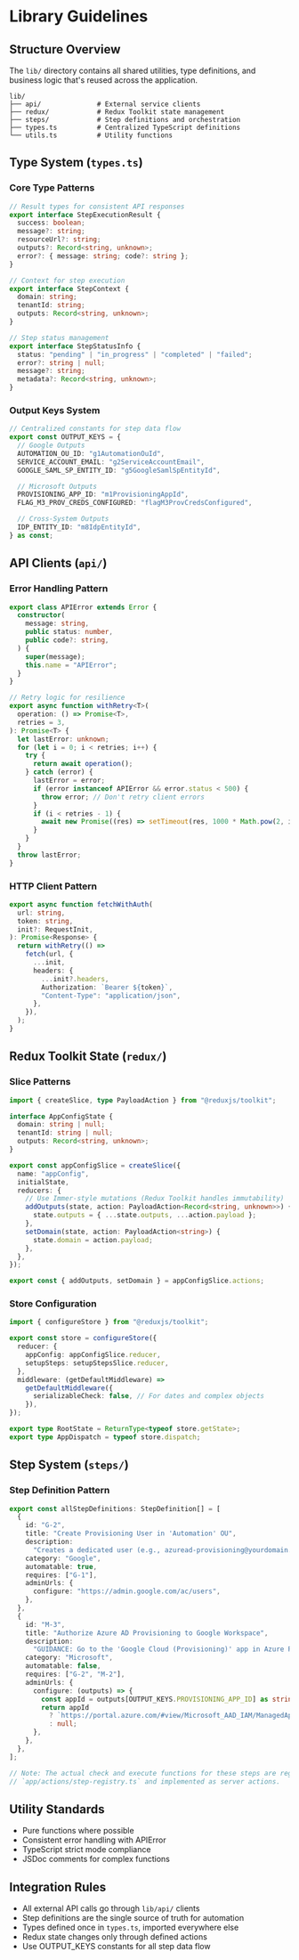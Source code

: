 # Library Guidelines

## Structure Overview

The `lib/` directory contains all shared utilities, type definitions, and business logic that's reused across the application.

```
lib/
├── api/              # External service clients
├── redux/            # Redux Toolkit state management
├── steps/            # Step definitions and orchestration
├── types.ts          # Centralized TypeScript definitions
└── utils.ts          # Utility functions
```

## Type System (`types.ts`)

### Core Type Patterns

```typescript
// Result types for consistent API responses
export interface StepExecutionResult {
  success: boolean;
  message?: string;
  resourceUrl?: string;
  outputs?: Record<string, unknown>;
  error?: { message: string; code?: string };
}

// Context for step execution
export interface StepContext {
  domain: string;
  tenantId: string;
  outputs: Record<string, unknown>;
}

// Step status management
export interface StepStatusInfo {
  status: "pending" | "in_progress" | "completed" | "failed";
  error?: string | null;
  message?: string;
  metadata?: Record<string, unknown>;
}
```

### Output Keys System

```typescript
// Centralized constants for step data flow
export const OUTPUT_KEYS = {
  // Google Outputs
  AUTOMATION_OU_ID: "g1AutomationOuId",
  SERVICE_ACCOUNT_EMAIL: "g2ServiceAccountEmail",
  GOOGLE_SAML_SP_ENTITY_ID: "g5GoogleSamlSpEntityId",

  // Microsoft Outputs
  PROVISIONING_APP_ID: "m1ProvisioningAppId",
  FLAG_M3_PROV_CREDS_CONFIGURED: "flagM3ProvCredsConfigured",

  // Cross-System Outputs
  IDP_ENTITY_ID: "m8IdpEntityId",
} as const;
```

## API Clients (`api/`)

### Error Handling Pattern

```typescript
export class APIError extends Error {
  constructor(
    message: string,
    public status: number,
    public code?: string,
  ) {
    super(message);
    this.name = "APIError";
  }
}

// Retry logic for resilience
export async function withRetry<T>(
  operation: () => Promise<T>,
  retries = 3,
): Promise<T> {
  let lastError: unknown;
  for (let i = 0; i < retries; i++) {
    try {
      return await operation();
    } catch (error) {
      lastError = error;
      if (error instanceof APIError && error.status < 500) {
        throw error; // Don't retry client errors
      }
      if (i < retries - 1) {
        await new Promise((res) => setTimeout(res, 1000 * Math.pow(2, i)));
      }
    }
  }
  throw lastError;
}
```

### HTTP Client Pattern

```typescript
export async function fetchWithAuth(
  url: string,
  token: string,
  init?: RequestInit,
): Promise<Response> {
  return withRetry(() =>
    fetch(url, {
      ...init,
      headers: {
        ...init?.headers,
        Authorization: `Bearer ${token}`,
        "Content-Type": "application/json",
      },
    }),
  );
}
```

## Redux Toolkit State (`redux/`)

### Slice Patterns

```typescript
import { createSlice, type PayloadAction } from "@reduxjs/toolkit";

interface AppConfigState {
  domain: string | null;
  tenantId: string | null;
  outputs: Record<string, unknown>;
}

export const appConfigSlice = createSlice({
  name: "appConfig",
  initialState,
  reducers: {
    // Use Immer-style mutations (Redux Toolkit handles immutability)
    addOutputs(state, action: PayloadAction<Record<string, unknown>>) {
      state.outputs = { ...state.outputs, ...action.payload };
    },
    setDomain(state, action: PayloadAction<string>) {
      state.domain = action.payload;
    },
  },
});

export const { addOutputs, setDomain } = appConfigSlice.actions;
```

### Store Configuration

```typescript
import { configureStore } from "@reduxjs/toolkit";

export const store = configureStore({
  reducer: {
    appConfig: appConfigSlice.reducer,
    setupSteps: setupStepsSlice.reducer,
  },
  middleware: (getDefaultMiddleware) =>
    getDefaultMiddleware({
      serializableCheck: false, // For dates and complex objects
    }),
});

export type RootState = ReturnType<typeof store.getState>;
export type AppDispatch = typeof store.dispatch;
```

## Step System (`steps/`)

### Step Definition Pattern

```typescript
export const allStepDefinitions: StepDefinition[] = [
  {
    id: "G-2",
    title: "Create Provisioning User in 'Automation' OU",
    description:
      "Creates a dedicated user (e.g., azuread-provisioning@yourdomain.com) used later for Azure authorization.",
    category: "Google",
    automatable: true,
    requires: ["G-1"],
    adminUrls: {
      configure: "https://admin.google.com/ac/users",
    },
  },
  {
    id: "M-3",
    title: "Authorize Azure AD Provisioning to Google Workspace",
    description:
      "GUIDANCE: Go to the 'Google Cloud (Provisioning)' app in Azure Portal and authorize using the provisioning user.",
    category: "Microsoft",
    automatable: false,
    requires: ["G-2", "M-2"],
    adminUrls: {
      configure: (outputs) => {
        const appId = outputs[OUTPUT_KEYS.PROVISIONING_APP_ID] as string;
        return appId
          ? `https://portal.azure.com/#view/Microsoft_AAD_IAM/ManagedAppMenuBlade/~/ProvisioningManagement/appId/${appId}`
          : null;
      },
    },
  },
];

// Note: The actual check and execute functions for these steps are registered in
// `app/actions/step-registry.ts` and implemented as server actions.
```

## Utility Standards

- Pure functions where possible
- Consistent error handling with APIError
- TypeScript strict mode compliance
- JSDoc comments for complex functions

## Integration Rules

- All external API calls go through `lib/api/` clients
- Step definitions are the single source of truth for automation
- Types defined once in `types.ts`, imported everywhere else
- Redux state changes only through defined actions
- Use OUTPUT_KEYS constants for all step data flow
